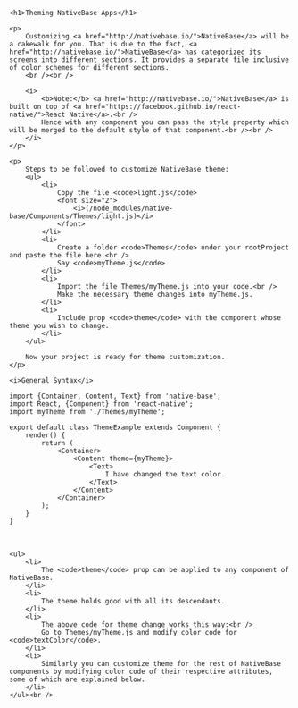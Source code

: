 <div id="themingNativeBaseApp">

    <h1>Theming NativeBase Apps</h1>

    <p>
        Customizing <a href="http://nativebase.io/">NativeBase</a> will be a cakewalk for you. That is due to the fact, <a href="http://nativebase.io/">NativeBase</a> has categorized its screens into different sections. It provides a separate file inclusive of color schemes for different sections.
        <br /><br />

        <i>
            <b>Note:</b> <a href="http://nativebase.io/">NativeBase</a> is built on top of <a href="https://facebook.github.io/react-native/">React Native</a>.<br />
            Hence with any component you can pass the style property which will be merged to the default style of that component.<br /><br />
        </i>
    </p>

    <p>
        Steps to be followed to customize NativeBase theme:
        <ul>
            <li>
                Copy the file <code>light.js</code>
                <font size="2">
                    <i>(/node_modules/native-base/Components/Themes/light.js)</i>
                </font>
            </li>
            <li>
                Create a folder <code>Themes</code> under your rootProject and paste the file here.<br />
                Say <code>myTheme.js</code>
            </li>
            <li>
                Import the file Themes/myTheme.js into your code.<br />
                Make the necessary theme changes into myTheme.js.
            </li>
            <li>
                Include prop <code>theme</code> with the component whose theme you wish to change.
            </li>
        </ul>

        Now your project is ready for theme customization.
    </p>
</div>

<div class="section" id="theme">

    <i>General Syntax</i>
<pre class="line-numbers"><code class="language-jsx">import {Container, Content, Text} from 'native-base';
import React, {Component} from 'react-native';
import myTheme from './Themes/myTheme';
​
export default class ThemeExample extends Component {
    render() {
        return (
            &lt;Container>
                &lt;Content theme={myTheme}>
                    &lt;Text>
                        I have changed the text color.
                    &lt;/Text>
                &lt;/Content>
            &lt;/Container>
        );
    }
}</code></pre><br />

    <ul>
        <li>
            The <code>theme</code> prop can be applied to any component of NativeBase.
        </li>
        <li>
            The theme holds good with all its descendants.
        </li>
        <li>
            The above code for theme change works this way:<br />
            Go to Themes/myTheme.js and modify color code for <code>textColor</code>.
        </li>
        <li>
            Similarly you can customize theme for the rest of NativeBase components by modifying color code of their respective attributes, some of which are explained below.
        </li>
    </ul><br />


</div>
